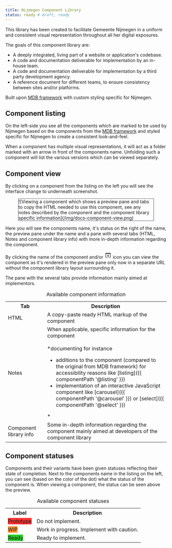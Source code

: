 ```yaml
---
title: Nijmegen Component Library
status: ready # draft, ready
---
```


This library has been created to facilitate Gemeente Nijmegen in a uniform and consistent visual representation throughout all her digital exposures.

The goals of this component library are:
* A deeply integrated, living part of a website or application's codebase.
* A code and documentation deliverable for implementation by an in-house team.
* A code and documentation deliverable for implementation by a third party development agency.
* A reference document for different teams, to ensure consistency between sites and/or platforms.

Built upon [MDB framework](https://mdbootstrap.com/legacy/4.3.2/) with custom styling specific for Nijmegen.


## Component listing

On the left-side you see all the components which are marked to be used by Nijmegen based on the 
components from the [MDB framework](https://mdbootstrap.com/legacy/4.3.2/) and styled specific for Nijmegen
to create a consistent look-and-feel.

When a component has multiple visual representations, it will act as a folder marked with an arrow
in front of the components name. Unfolding such a component will list the various versions which can be viewed separately.


## Component view

By clicking on a component from the listing on the left you will see the interface change to underneath screenshot.

<figure style="border: 1px solid #535363;">![Viewing a component which shows a preview pane and tabs to copy the HTML needed to use this component, see any notes described by the component and the component library specific information](/img/docs-component-view.png)</figure>

Here you will see the components name, it's status on the right of the name, the preview pane under the name and a pane with several tabs (HTML, Notes and component library info)
with more in-depth information regarding the component.

By clicking the name of the component and/or <svg fill="#535363" height="22" viewBox="0 0 24 24" width="22" xmlns="http://www.w3.org/2000/svg"><path d="M0 0h24v24H0z" fill="none"></path><path d="M19 4H5c-1.11 0-2 .9-2 2v12c0 1.1.89 2 2 2h4v-2H5V8h14v10h-4v2h4c1.1 0 2-.9 2-2V6c0-1.1-.89-2-2-2zm-7 6l-4 4h3v6h2v-6h3l-4-4z"></path></svg> icon
you can view the component as it's rendered in the preview pane only now in a separate URL without the component library layout surrounding it.

The pane with the several tabs provide information mainly aimed at implementors.
<table>
<caption>Available component information</caption>
<tbody>
<tr>
  <th>Tab</th>
  <th>Description</th>
</tr>
<tr>
  <td>HTML</td>
  <td>A copy-paste ready HTML markup of the component</td>
</tr>
<tr>
  <td>Notes</td>
  <td>
    When applicable, specific information for the component<br><br>
    *documenting for instance<br>
    <ul>
      <li>additions to the component (compared to the original from MDB framework) for accessibility reasons like [listing]({{ componentPath '@listing' }})</li>
      <li>implementation of an interactive JavaScript component like [carousel]({{ componentPath '@carousel' }}) or [select]({{ componentPath '@select' }})</li>
    </ul>
    *
  </td>
</tr>
<tr>
  <td>Component library info</td>
  <td>Some in-depth information regarding the component mainly aimed at developers of the component library</td>
</tr>
</tbody>
</table>


## Component statuses

Components and their variants have been given statuses reflecting their state of completion. Next to the components name in the listing on the left,
you can see (based on the color of the dot) what the status of the component is.
When viewing a component, the status can be seen above the preview.

<table>
<caption>Available component statuses</caption>
<tbody>
<tr>
  <th>Label</th>
  <th>Description</th>
</tr>
<tr>
  <td>
    <div class="Status Status--tag">
      <label class="Status-label" style="background-color: #f33; border-color: #f33;">Prototype</label>
    </div>
  </td>
  <td>Do not implement.</td>
</tr>
<tr>
  <td>
    <div class="Status Status--tag">
      <label class="Status-label" style="background-color: #ff9233; border-color: #ff9233;">WIP</label>
    </div>
  </td>
  <td>Work in progress. Implement with caution.</td>
</tr>
<tr>
  <td>
    <div class="Status Status--tag">
      <label class="Status-label" style="background-color: #29cc29; border-color: #29cc29;">Ready</label>
    </div>
  </td>
  <td>Ready to implement.</td>
</tr>
</tbody>
</table>

